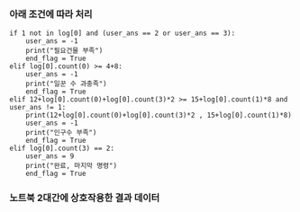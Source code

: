 ### 아래 조건에 따라 처리
    if 1 not in log[0] and (user_ans == 2 or user_ans == 3):
        user_ans = -1
        print("필요건물 부족")
        end_flag = True
    elif log[0].count(0) >= 4+8:
        user_ans = -1
        print("일꾼 수 과충족")
        end_flag = True
    elif 12+log[0].count(0)+log[0].count(3)*2 >= 15+log[0].count(1)*8 and user_ans != 1:
        print(12+log[0].count(0)+log[0].count(3)*2 , 15+log[0].count(1)*8)
        user_ans = -1
        print("인구수 부족")
        end_flag = True
    elif log[0].count(3) == 2:
        user_ans = 9
        print("완료, 마지막 명령")
        end_flag = True

### 노트북 2대간에 상호작용한 결과 데이터

